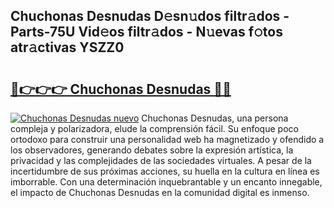 ## Chuchonas Desnudas D𝚎sn𝚞dos filtr𝚊dos - Parts-75U Vid𝚎os filtr𝚊dos - N𝚞evas f𝚘tos atr𝚊ctivas YSZZ0

# <h2><a href="http://mb6ho2g.tromn.icu/?c=Chuchonas+Desnudas">🔗👉👉👉 Chuchonas Desnudas 🔗🔗</a></h2>

[![Chuchonas Desnudas nuevo](https://i.imgur.com/pEAQMta.gif)](http://mb6ho2g.tromn.icu/?c=Chuchonas+Desnudas)
Chuchonas Desnudas, una persona compleja y polarizadora, elude la comprensión fácil. Su enfoque poco ortodoxo para construir una personalidad web ha magnetizado y ofendido a los observadores, generando debates sobre la expresión artística, la privacidad y las complejidades de las sociedades virtuales. A pesar de la incertidumbre de sus próximas acciones, su huella en la cultura en línea es imborrable. Con una determinación inquebrantable y un encanto innegable, el impacto de Chuchonas Desnudas en la comunidad digital es inmenso.
